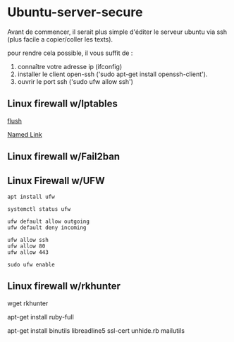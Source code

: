 # Ubuntu-server-secure


Avant de commencer, il serait plus simple d'éditer le serveur ubuntu via ssh (plus facile a copier/coller les texts).


pour rendre cela possible, il vous suffit de :

1. connaître votre adresse ip (ifconfig)
2. installer le client open-ssh ('sudo apt-get install openssh-client').
3. ouvrir le port ssh ('sudo ufw allow ssh')


## Linux firewall w/Iptables

[flush](https://github.com/Pyncro/Ubuntu-server-secure/blob/main/firewall%20scripts/iptable_flush.rtf "flush.sh")


[Named Link](http://www.google.fr/ "iptables.sh")





## Linux firewall w/Fail2ban

## Linux Firewall w/UFW

```
apt install ufw 
```

```
systemctl status ufw
```

```
ufw default allow outgoing
ufw default deny incoming
```

```
ufw allow ssh
ufw allow 80
ufw allow 443
```

```
sudo ufw enable
```

## Linux firewall w/rkhunter

wget rkhunter 

apt-get install ruby-full

apt-get install binutils libreadline5 ssl-cert unhide.rb mailutils
